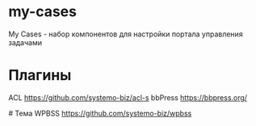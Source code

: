 # my-cases
My Cases - набор компонентов для настройки портала управления задачами

# Плагины

ACL https://github.com/systemo-biz/acl-s
bbPress https://bbpress.org/

# Тема
WPBSS https://github.com/systemo-biz/wpbss
